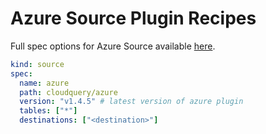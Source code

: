 # Azure Source Plugin Recipes

Full spec options for Azure Source available [here](https://github.com/cloudquery/cloudquery/blob/main/plugins/source/azure/docs/configuration.md).

```yaml
kind: source
spec:
  name: azure
  path: cloudquery/azure
  version: "v1.4.5" # latest version of azure plugin
  tables: ["*"]
  destinations: ["<destination>"]
```

